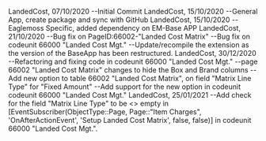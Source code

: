 LandedCost, 07/10/2020
--Initial Commit
LandedCost, 15/10/2020
--General App, create package and sync with GitHub
LandedCost, 15/10/2020
--Eaglemoss Specific, added dependency on EM-Base APP
LandedCost, 21/10/2020
--Bug fix on PageID:66002-"Landed Cost Matrix"
--Bug fix on codeunit 66000 "Landed Cost Mgt."
--Update/recompile the extension as the version of the BaseApp has been restructured.
LandedCost, 30/12/2020
--Refactoring and fixing code in codeunit 66000 "Landed Cost Mgt."
--page 66002 "Landed Cost Matrix" changes to hide the Box and Brand columns
--Add new option to table 66002 "Landed Cost Matrix", on field "Matrix Line Type" for "Fixed Amount"
--Add support for the new option in codeunit codeunit 66000 "Landed Cost Mgt."
LandedCost, 25/01/2021
--Add check for the field "Matrix Line Type" to be <> empty in [EventSubscriber(ObjectType::Page, Page::"Item Charges", 'OnAfterActionEvent', 'Setup Landed Cost Matrix', false, false)] in codeunit 66000 "Landed Cost Mgt.".